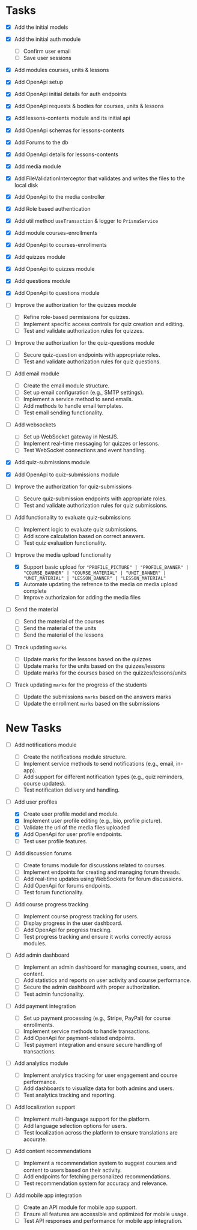 # Tasks

- [x] Add the initial models
- [x] Add the initial auth module
  - [ ] Confirm user email
  - [ ] Save user sessions
- [x] Add modules courses, units & lessons
- [x] Add OpenApi setup
- [x] Add OpenApi initial details for auth endpoints
- [x] Add OpenApi requests & bodies for courses, units & lessons
- [x] Add lessons-contents module and its initial api
- [x] Add OpenApi schemas for lessons-contents
- [x] Add Forums to the db
- [x] Add OpenApi details for lessons-contents
- [x] Add media module
- [x] Add FileValidationInterceptor that validates and writes the files to the local disk
- [x] Add OpenApi to the media controller
- [x] Add Role based authentication
- [x] Add util method `useTransaction` & logger to `PrismaService`
- [x] Add module courses-enrollments
- [x] Add OpenApi to courses-enrollments
- [x] Add quizzes module
- [x] Add OpenApi to quizzes module
- [x] Add questions module
- [x] Add OpenApi to questions module

- [ ] Improve the authorization for the quizzes module

  - [ ] Refine role-based permissions for quizzes.
  - [ ] Implement specific access controls for quiz creation and editing.
  - [ ] Test and validate authorization rules for quizzes.

- [ ] Improve the authorization for the quiz-questions module

  - [ ] Secure quiz-question endpoints with appropriate roles.
  - [ ] Test and validate authorization rules for quiz questions.

- [ ] Add email module

  - [ ] Create the email module structure.
  - [ ] Set up email configuration (e.g., SMTP settings).
  - [ ] Implement a service method to send emails.
  - [ ] Add methods to handle email templates.
  - [ ] Test email sending functionality.

- [ ] Add websockets

  - [ ] Set up WebSocket gateway in NestJS.
  - [ ] Implement real-time messaging for quizzes or lessons.
  - [ ] Test WebSocket connections and event handling.

- [x] Add quiz-submissions module
- [x] Add OpenApi to quiz-submissions module

- [ ] Improve the authorization for quiz-submissions

  - [ ] Secure quiz-submission endpoints with appropriate roles.
  - [ ] Test and validate authorization rules for quiz submissions.

- [ ] Add functionality to evaluate quiz-submissions

  - [ ] Implement logic to evaluate quiz submissions.
  - [ ] Add score calculation based on correct answers.
  - [ ] Test quiz evaluation functionality.

- [ ] Improve the media upload functionality

  - [x] Support basic upload for `"PROFILE_PICTURE" | "PROFILE_BANNER" | "COURSE_BANNER" | "COURSE_MATERIAL" | "UNIT_BANNER" | "UNIT_MATERIAL" | "LESSON_BANNER" | "LESSON_MATERIAL"`
  - [x] Automate updating the refrence to the media on media upload complete
  - [ ] Improve authorizaion for adding the media files

- [ ] Send the material
  - [ ] Send the material of the courses
  - [ ] Send the material of the units
  - [ ] Send the material of the lessons

- [ ] Track updating `marks`

  - [ ] Update marks for the lessons based on the quizzes
  - [ ] Update marks for the units based on the quizzes/lessons
  - [ ] Update marks for the courses based on the quizzes/lessons/units

- [ ] Track updating `marks` for the progress of the students

  - [ ] Update the submissions `marks` based on the answers marks
  - [ ] Update the enrollment `marks` based on the submissions

# New Tasks

- [ ] Add notifications module

  - [ ] Create the notifications module structure.
  - [ ] Implement service methods to send notifications (e.g., email, in-app).
  - [ ] Add support for different notification types (e.g., quiz reminders, course updates).
  - [ ] Test notification delivery and handling.

- [ ] Add user profiles

  - [x] Create user profile model and module.
  - [x] Implement user profile editing (e.g., bio, profile picture).
  - [ ] Validate the url of the media files uploaded
  - [x] Add OpenApi for user profile endpoints.
  - [ ] Test user profile features.

- [ ] Add discussion forums

  - [ ] Create forums module for discussions related to courses.
  - [ ] Implement endpoints for creating and managing forum threads.
  - [ ] Add real-time updates using WebSockets for forum discussions.
  - [ ] Add OpenApi for forums endpoints.
  - [ ] Test forum functionality.

- [ ] Add course progress tracking

  - [ ] Implement course progress tracking for users.
  - [ ] Display progress in the user dashboard.
  - [ ] Add OpenApi for progress tracking.
  - [ ] Test progress tracking and ensure it works correctly across modules.

- [ ] Add admin dashboard

  - [ ] Implement an admin dashboard for managing courses, users, and content.
  - [ ] Add statistics and reports on user activity and course performance.
  - [ ] Secure the admin dashboard with proper authorization.
  - [ ] Test admin functionality.

- [ ] Add payment integration

  - [ ] Set up payment processing (e.g., Stripe, PayPal) for course enrollments.
  - [ ] Implement service methods to handle transactions.
  - [ ] Add OpenApi for payment-related endpoints.
  - [ ] Test payment integration and ensure secure handling of transactions.

- [ ] Add analytics module

  - [ ] Implement analytics tracking for user engagement and course performance.
  - [ ] Add dashboards to visualize data for both admins and users.
  - [ ] Test analytics tracking and reporting.

- [ ] Add localization support

  - [ ] Implement multi-language support for the platform.
  - [ ] Add language selection options for users.
  - [ ] Test localization across the platform to ensure translations are accurate.

- [ ] Add content recommendations

  - [ ] Implement a recommendation system to suggest courses and content to users based on their activity.
  - [ ] Add endpoints for fetching personalized recommendations.
  - [ ] Test recommendation system for accuracy and relevance.

- [ ] Add mobile app integration
  - [ ] Create an API module for mobile app support.
  - [ ] Ensure all features are accessible and optimized for mobile usage.
  - [ ] Test API responses and performance for mobile app integration.
